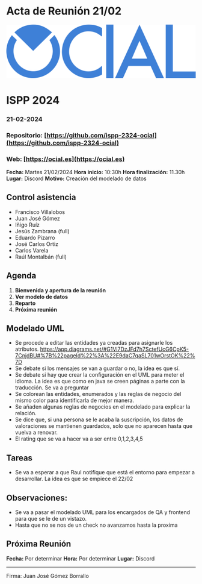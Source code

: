 # Acta de Reunión 21/02

<MDXLayout>
  <img src="https://github.com/ispp-2324-ocial/KB/blob/main/assets/Texto_Ocial.png?raw=true" alt="Texto_Ocial" className="img-centered img-custom-height" />
</MDXLayout>

# ISPP 2024

### 21-02-2024

### Repositorio: [https://github.com/ispp-2324-ocial](https://github.com/ispp-2324-ocial)

### Web: [https://ocial.es](https://ocial.es)

**Fecha:** Martes 21/02/2024
**Hora inicio:** 10:30h
**Hora finalización:** 11.30h
**Lugar:** Discord
**Motivo:** Creación del modelado de datos

## Control asistencia
- Francisco Villalobos 
- Juan José Gómez 
- Iñigo Ruíz 
- Jesús Zambrana (full) 
- Eduardo Pizarro 
- José Carlos Ortiz 
- Carlos Varela 
- Raúl Montalbán (full)

## Agenda
1. **Bienvenida y apertura de la reunión**
2. **Ver modelo de datos**
3. **Reparto**
4. **Próxima reunión**
## Modelado UML
- Se procede a editar las entidades ya creadas para asignarle los atributos. https://app.diagrams.net/#G1Vi7DzJFd7h7SctefUcG6CpK5-7CnjdBU#%7B%22pageId%22%3A%22E9daC7qaSL701wOrstOK%22%7D
- Se debate si los mensajes se van a guardar o no, la idea es que sí.
- Se debate si hay que crear la configuración en el UML para meter el idioma. La idea es que como en java se creen páginas a parte con la traducción. Se va a preguntar
- Se colorean las entidades, enumerados y las reglas de negocio del mismo color para identificarla de mejor manera.
- Se añaden algunas reglas de negocios en el modelado para explicar la relación.
- Se dice que, si una persona se le acaba la suscripción, los datos de valoraciones se mantienen guardados, solo que no aparecen hasta que vuelva a renovar.
- El rating que se va a hacer va a ser entre 0,1,2,3,4,5

## Tareas
- Se va a esperar a que Raul notifique que está el entorno para empezar a desarrollar. La idea es que se empiece el 22/02

## Observaciones:
- Se va a pasar el modelado UML para los encargados de QA y frontend para que se le de un vistazo.
- Hasta que no se nos de un check no avanzamos hasta la proxima

## Próxima Reunión
**Fecha:** Por determinar
**Hora:** Por determinar
**Lugar:** Discord

---

Firma: Juan José Gómez Borrallo